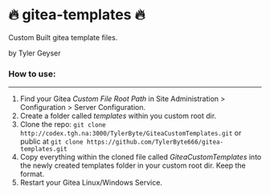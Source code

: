 # 🔥 gitea-templates 🔥

Custom Built gitea template files. 

by Tyler Geyser

### How to use:
---
1. Find your Gitea *Custom File Root Path* in Site Administration > Configuration > Server Configuration.
2. Create a folder called *templates* within you custom root dir.
3. Clone the repo:
``` git clone http://codex.tgh.na:3000/TylerByte/GiteaCustomTemplates.git ``` or public at ``` git clone https://github.com/TylerByte666/gitea-templates.git ```
4. Copy everything within the cloned file called *GiteaCustomTemplates* into the newly created templates folder in your custom root dir. Keep the format.
5. Restart your Gitea Linux/Windows Service.
